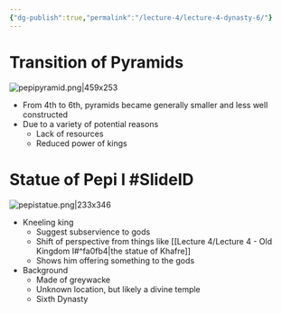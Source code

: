 ```yaml
---
{"dg-publish":true,"permalink":"/lecture-4/lecture-4-dynasty-6/"}
---
```



# Transition of Pyramids
![pepipyramid.png|459x253](/img/user/Images/pepipyramid.png)
- From 4th to 6th, pyramids became generally smaller and less well constructed
- Due to a variety of potential reasons
	- Lack of resources
	- Reduced power of kings

# Statue of Pepi I #SlideID
![pepistatue.png|233x346](/img/user/Images/pepistatue.png)
- Kneeling king
	- Suggest subservience to gods
	- Shift of perspective from things like [[Lecture 4/Lecture 4 - Old Kingdom I#^fa0fb4\|the statue of Khafre]]
	- Shows him offering something to the gods
- Background
	- Made of greywacke
	- Unknown location, but likely a divine temple
	- Sixth Dynasty